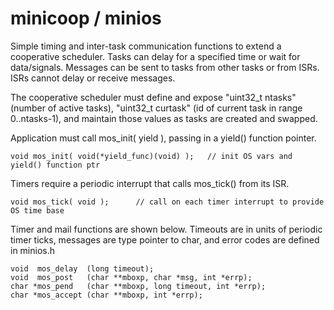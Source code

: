# minicoop / minios

Simple timing and inter-task communication functions to extend a cooperative scheduler. Tasks can delay for a specified time or wait for data/signals. Messages can be sent to tasks from other tasks or from ISRs. ISRs cannot delay or receive messages.

The cooperative scheduler must define and expose "uint32_t ntasks" (number of active tasks), "uint32_t curtask" (id of current task in range 0..ntasks-1), and maintain those values as tasks are created and swapped.

Application must call mos_init( yield ), passing in a yield() function pointer.
  
    void mos_init( void(*yield_func)(void) );   // init OS vars and yield() function ptr

Timers require a periodic interrupt that calls mos_tick() from its ISR.

    void mos_tick( void );      // call on each timer interrupt to provide OS time base
  
Timer and mail functions are shown below. Timeouts are in units of periodic timer ticks, messages are type pointer to char, and error codes are defined in minios.h

    void  mos_delay  (long timeout);
    void  mos_post   (char **mboxp, char *msg, int *errp);
    char *mos_pend   (char **mboxp, long timeout, int *errp);
    char *mos_accept (char **mboxp, int *errp);
    
